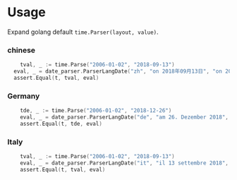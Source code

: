 # Usage
Expand golang default `time.Parser(layout, value)`.

### chinese
```go
	tval, _ := time.Parse("2006-01-02", "2018-09-13")
  eval, _ = date_parser.ParserLangDate("zh", "on 2018年09月13日", "on 2006年January02日")
  assert.Equal(t, tval, eval)
```

### Germany
```go
	tde, _ := time.Parse("2006-01-02", "2018-12-26")
	eval, _ = date_parser.ParserLangDate("de", "am 26. Dezember 2018", "am 02. January 2006")
	assert.Equal(t, tde, eval)
```

### Italy
```go
	tval, _ := time.Parse("2006-01-02", "2018-09-13")
	eval, _ = date_parser.ParserLangDate("it", "il 13 settembre 2018", "il 02 January 2006")
	assert.Equal(t, tval, eval)
```
